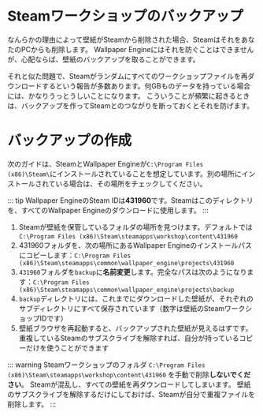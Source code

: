 # Steamワークショップのバックアップ

なんらかの理由によって壁紙がSteamから削除された場合、SteamはそれをあなたのPCからも削除します。 Wallpaper Engineにはそれを防ぐことはできませんが、心配ならば、壁紙のバックアップを取ることができます。

それと似た問題で、Steamがランダムにすべてのワークショップファイルを再ダウンロードするという報告が多数あります。何GBものデータを持っている場合には、かなりうっとうしいことになります。 こういうことが頻繁に起きるときは、バックアップを作ってSteamとのつながりを断っておくとそれを防げます。

# バックアップの作成

次のガイドは、SteamとWallpaper Engineが`C:\Program Files (x86)\Steam\`にインストールされていることを想定しています。別の場所にインストールされている場合は、その場所をチェックしてください。

::: tip
Wallpaper EngineのSteam IDは**431960**です。Steamはこのディレクトリを、すべてのWallpaper Engineのダウンロードに使用します。
:::

1. Steamが壁紙を保管しているフォルダの場所を見つけます。デフォルトでは`C:\Program Files (x86)\Steam\steamapps\workshop\content\431960`
2. 431960フォルダを、次の場所にあるWallpaper Engineのインストールパスにコピーします：`C:\Program Files (x86)\Steam\steamapps\common\wallpaper_engine\projects\431960`
3. `431960`フォルダを`backup`に**名前変更**します。完全なパスは次のようになります：`C:\Program Files (x86)\Steam\steamapps\common\wallpaper_engine\projects\backup`
4. `backup`ディレクトリには、これまでにダウンロードした壁紙が、それぞれのサブディレクトリにすべて保存されています（数字は壁紙のSteamワークショップIDです）
5. 壁紙ブラウザを再起動すると、バックアップされた壁紙が見えるはずです。 重複しているSteamのサブスクライブを解除すれば、自分が持っているコピーだけを使うことができます

::: warning
Steamワークショップのフォルダ `C:\Program Files (x86)\Steam\steamapps\workshop\content\431960` を手動で削除**しないでください**。 Steamが混乱し、すべての壁紙を再ダウンロードしてしまいます。 壁紙のサブスクライブを解除するだけにしておけば、Steamが自分で重複ファイルを削除します。
:::